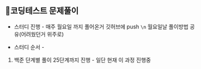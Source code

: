 <h2>🎈코딩테스트 문제풀이</h2>

- 스터디 진행 - 
  매주 월요일 까지 풀어온거 깃허브에 push `\n`
  월요일날 풀이방법 공유(어려웠던거 위주로)

- 스터디 순서 -
1. 백준 단계별 풀이 25단계까지 진행 - 일단 현재 이 과정 진행중
